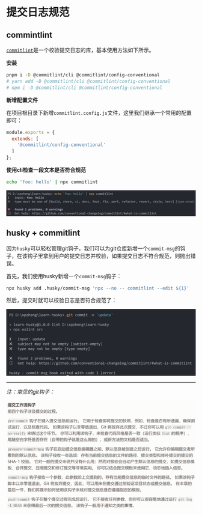 # 提交日志规范


## commintlint

[`commitlint`](https://github.com/conventional-changelog/commitlint)是一个校验提交日志的库，基本使用方法如下所示。

**安装**

```bash
pnpm i -D @commitlint/cli @commitlint/config-conventional
# yarn add -D @commitlint/cli @commitlint/config-conventional
# npm i -D @commitlint/cli @commitlint/config-conventional
```

**新增配置文件**

在项目根目录下新增`commitlint.config.js`文件，这里我们继承一个常用的配置即可：

```js
module.exports = {
  extends: [
    '@commitlint/config-conventional'
  ]
};
```

**使用cli检查一段文本是否符合规范**

```bash
echo 'foo: hello' | npx commitlint
```

![](./images/commitlint-error.png)

## husky + commitlint

因为`husky`可以轻松管理git钩子，我们可以为git仓库新增一个`commit-msg`的钩子，在该钩子里拿到用户的提交日志并校验，如果提交日志不符合规范，则抛出错误。

首先，我们使用husky新增一个`commit-msg`钩子：

```bash
npx husky add .husky/commit-msg 'npx --no -- commitlint --edit ${1}'
```

然后，提交时就可以校验日志是否符合规范了：

![](./images/husky-commitlint-error.png)


***

*注：常见的git钩子：*

![](./images/git-hooks.png)